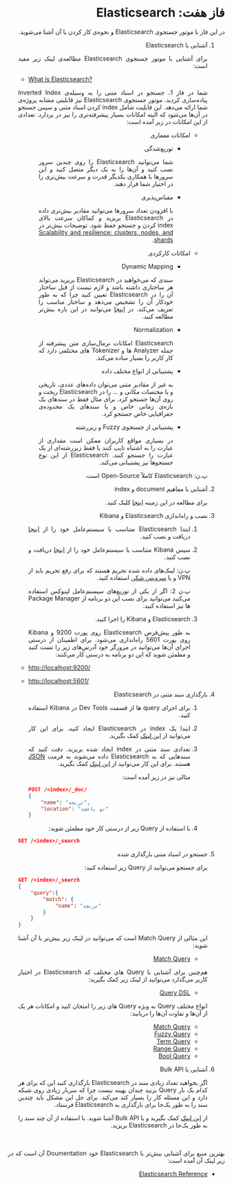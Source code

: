 <div dir="rtl" align='justify'>

# فاز هفت: Elasticsearch

در این فاز با موتور جستجوی
Elasticsearch
و نحوه‌ی کار کردن با آن آشنا می‌شوید.

1. آشنایی با Elasticsearch

    برای آشنایی با موتور جستجوی
    Elasticsearch
    مطالعه‌ی لینک زیر مفید است:

    <div dir="ltr">

    - [What is Elasticsearch?](https://www.elastic.co/guide/en/elasticsearch/reference/current/elasticsearch-intro.html)
    
    </div>

    شما در فاز 1، جستجو در اسناد متنی را به وسیله‌ی
    Inverted Index
    پیاده‌سازی کردید. موتور جستجوی
    Elasticsearch
    نیز قابلیتی مشابه پروژه‌ی شما ارائه می‌دهد.
    این قابلیت شامل
    index
    کردن اسناد متنی و سپس جستجو در آن‌ها می‌شود که البته امکانات بسیار پیشرفته‌تری را نیز در بردارد. تعدادی از این امکانات در زیر آمده است:
    
    * امکانات معماری

        - توزیع‌شدگی
        
            شما می‌توانید
        Elasticsearch
        را روی چندین سرور نصب کنید و آن‌ها را به یک دیگر متصل کنید و این سرورها با همکاری یکدیگر قدرت و سرعت بیش‌تری را در اختیار شما قرار دهند.

        - مقیاس‌پذیری

            با افزودن تعداد سرورها می‌توانید مقادیر بیش‌تری داده در
        Elasticsearch
        بریزید و کماکان سرعت بالای
        index
        کردن و جستجو حفظ شود.
        توضیحات بیش‌تر در
        [Scalability and resilience: clusters, nodes, and shards](https://www.elastic.co/guide/en/elasticsearch/reference/current/scalability.html).

    * امکانات کارکردی

        * Dynamic Mapping

            سندی که می‌خواهید در
        Elasticsearch
        بریزید می‌تواند هر ساختاری داشته باشد و لازم نیست از قبل ساختار آن را در
        Elasticsearch
        تعیین کنید چرا که به طور خودکار آن را تشخیص می‌دهد و ساختار مناسب را تعریف می‌کند.
        در
        [اینجا](https://www.elastic.co/guide/en/elasticsearch/reference/current/dynamic-mapping.html)
        می‌توانید در این باره بیش‌تر مطالعه کنید.

        * Normalization
        
            Elasticsearch
            امکانات نرمال‌سازی متن پیشرفته از جمله
            Analyzer
            ها و 
            Tokenizer
            های مختلفی دارد که کار کاربر را بسیار ساده می‌کند.

        * پشتیبانی از انواع مختلف داده

            به غیر از مقادیر متنی می‌توان داده‌های عددی، تاریخی و یا مختصات مکانی و ... را در
            Elasticsearch
            ریخت و روی آن‌ها جستجو کرد. برای مثال فقط در سندهای یک بازه‌ی زمانی خاص و یا سندهای یک محدوده‌ی جغرافیایی خاص جستجو کرد.

        * پشتیبانی از جستجوی
        Fuzzy
        و
        زیررشته
        
            در بسیاری مواقع کاربران ممکن است مقداری از عبارت را به اشتباه تایپ کنند یا فقط زیررشته‌ای از یک عبارت را جستجو کنند.
            Elasticsearch
            از این نوع جستجوها نیز پشتیبانی می‌کند.

    پ.ن:
    Elasticsearch
    کاملاً
    Open-Source
    است.

1. آشنایی با مفاهیم 
document
و 
index

    برای مطالعه در این زمینه
    [اینجا](https://www.elastic.co/guide/en/elasticsearch/reference/current/documents-indices.html)
    کلیک کنید.

1. نصب و راه‌اندازی
Elasticsearch
و
Kibana

    1. ابتدا
    Elasticsearch
    متناسب با سیستم‌عامل خود را از
    [اینجا](https://www.elastic.co/downloads/elasticsearch)
    دریافت و نصب کنید.
    
    1. سپس
    Kibana
    متناسب با سیستم‌عامل خود را از
    [اینجا](https://www.elastic.co/downloads/kibana)
    دریافت و نصب کنید.

        پ.ن: لینک‌های داده شده تحریم هستند که برای رفع تحریم باید از 
        VPN
        و یا
        [سرویس شکن](https://shecan.ir/)
        استفاده کنید.

        پ.ن 2:
        اگر از یکی از توزیع‌های سیستم‌عامل لینوکس استفاده می‌کنید می‌توانید برای نصب این دو برنامه از
        Package Manager
        ها نیز استفاده کنید.

    1. Elasticsearch
    و
    Kibana
    را اجرا کنید.

        به طور پیش‌فرض 
    Elasticsearch
    روی پورت 9200 و 
    Kibana
    روی پورت 5601
    راه‌اندازی می‌شود.
    برای اطمینان از درستی اجرای آن‌ها می‌توانید در مرورگر خود آدرس‌های زیر را تست کنید و مطمئن شوید که این دو برنامه به درستی کار می‌کنند:
    
    <div dir="ltr">

    * [http://localhost:9200/](http://localhost:9200/)

    * [http://localhost:5601/](http://localhost:5601/)

    </div>

1. بارگذاری سند متنی در
Elasticsearch

    1. برای اجرای
    query
    ها از قسمت
    Dev Tools
    در
    Kibana
    استفاده کنید.

    1. ابتدا یک
    index
    در 
    Elasticsearch
    ایجاد کنید. برای این کار می‌توانید از
    [این لینک](https://www.elastic.co/guide/en/elasticsearch/reference/current/indices-create-index.html)
    کمک بگیرید.

    1. تعدادی سند متنی در
    index
    ایجاد شده بریزید. دقت کنید که سندهایی که به
    Elasticsearch
    داده می‌شوند به فرمت
    [JSON](https://en.wikipedia.org/wiki/JSON)
    هستند. برای این کار می‌توانید از
    [این لینک](https://www.elastic.co/guide/en/elasticsearch/reference/current/docs-index_.html)
    کمک بگیرید.

        مثالی نیز در زیر آمده است:

        <div dir="ltr">

        ```json
        POST /<index>/_doc/
        {
            "name": "تربچه",
            "location": "تو باغچه"
        }
        ```

        </div>

    1. با استفاده از
    Query
    زیر از درستی کار خود مطمئن شوید:

    <div dir="ltr">

    ```json
    GET /<index>/_search
    ```

    </div>

1. جستجو در اسناد متنی بارگذاری شده

    برای جستجو می‌توانید از
    Query
    زیر استفاده کنید:

    <div dir="ltr">

    ```json
    GET /<index>/_search
    {
        "query":{
            "match": {
                "name": "تربچه"
            }
        }
    }
    ```

    </div>

    این مثالی از
    Match Query
    است که می‌توانید در لینک زیر بیش‌تر با آن آشنا شوید:

    * [Match Query](https://www.elastic.co/guide/en/elasticsearch/reference/current/query-dsl-match-query.html)

    هم‌چنین برای آشنایی با
    Query
    های مختلف که
    Elasticsearch
    در اختیار کاربر می‌گذارد می‌توانید از لینک زیر کمک بگیرید:

    * [Query DSL](https://www.elastic.co/guide/en/elasticsearch/reference/current/query-dsl.html)

    انواع مختلف 
    Query
    به ویژه
    Query
    های زیر را امتحان کنید و امکانات هر یک از آن‌ها و تفاوت آن‌ها را دریابید:

    * [Match Query](https://www.elastic.co/guide/en/elasticsearch/reference/current/query-dsl-match-query.html)
    * [Fuzzy Query](https://www.elastic.co/guide/en/elasticsearch/reference/current/query-dsl-fuzzy-query.html)
    * [Term Query](https://www.elastic.co/guide/en/elasticsearch/reference/current/query-dsl-term-query.html)
    * [Range Query](https://www.elastic.co/guide/en/elasticsearch/reference/current/query-dsl-range-query.html)
    * [Bool Query](https://www.elastic.co/guide/en/elasticsearch/reference/current/query-dsl-bool-query.html)

1. آشنایی با
Bulk API

    اگر بخواهید تعداد زیادی سند در
    Elasticsearch
    بارگذاری کنید این که برای هر کدام یک بار
    Query
    بزنید چندان بهینه نیست چرا که سربار زیادی روی شبکه دارد و این مسئله کار را بسیار کند می‌کند. برای حل این مشکل باید چندین سند را به طور یک‌جا برای بارگذاری به
    Elasticsearch
    فرستاد.

    از
    [این لینک](https://www.elastic.co/guide/en/elasticsearch/reference/current/docs-bulk.html)
    کمک بگیرید و با
    Bulk API
    آشنا شوید. با استفاده از آن چند سند را به طور یک‌جا در
    Elasticsearch
    بریزید.

<br/><br/>
بهترین منبع برای آشنایی بیش‌تر با
Elasticsearch
خود
Doumentation
آن است که در زیر لینک آن آمده است:

* [Elasticsearch Reference](https://www.elastic.co/guide/en/elasticsearch/reference/current/index.html)



